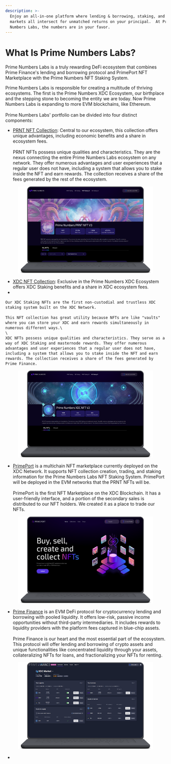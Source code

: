 ```yaml
---
description: >-
  Enjoy an all-in-one platform where lending & borrowing, staking, and NFT
  markets all intersect for unmatched returns on your principal.  At Prime
  Numbers Labs, the numbers are in your favor.
---
```


# What Is Prime Numbers Labs?

Prime Numbers Labs is a truly rewarding DeFi ecosystem that combines Prime Finance's lending and borrowing protocol and PrimePort NFT Marketplace with the Prime Numbers NFT Staking System.

Prime Numbers Labs is responsible for creating a multitude of thriving ecosystems. The first is the Prime Numbers XDC Ecosystem, our birthplace and the stepping stone to becoming the entity we are today. Now Prime Numbers Labs is expanding to more EVM blockchains, like Ethereum.\
\
Prime Numbers Labs' portfolio can be divided into four distinct components:

* [PRNT NFT Collection](../prime-numbers-xdc-ecosystem/prime-numbers-nfts/): Central to our ecosystem, this collection offers unique advantages, including economic benefits and a share in ecosystem fees.\
  \
  PRNT NFTs possess unique qualities and characteristics. They are the nexus connecting the entire Prime Numbers Labs ecosystem on any network. They offer numerous advantages and user experiences that a regular user does not have, including a system that allows you to stake inside the NFT and earn rewards. The collection receives a share of the fees generated by the rest of the ecosystem.

<figure><img src="../.gitbook/assets/3.0  Prime Numbers Labs Funding DECK  (3) (1).png" alt=""><figcaption></figcaption></figure>



* [XDC NFT Collection](../prime-numbers-xdc-ecosystem/xdc-staking-nfts/): Exclusive in the Prime Numbers XDC Ecosystem offers XDC Staking benefits and a share in XDC ecosystem fees.
*

    Our XDC Staking NFTs are the first non-custodial and trustless XDC staking system built on the XDC Network.

    This NFT collection has great utility because NFTs are like "vaults" where you can store your XDC and earn rewards simultaneously in numerous different ways.\
    \
    XDC NFTs possess unique qualities and characteristics. They serve as a way of XDC Staking and masternode rewards. They offer numerous advantages and user experiences that a regular user does not have, including a system that allows you to stake inside the NFT and earn rewards. The collection receives a share of the fees generated by Prime Finance.

<figure><img src="../.gitbook/assets/3.0  Prime Numbers Labs Funding DECK  (2) (1).png" alt=""><figcaption></figcaption></figure>

* [PrimePort](https://primeport.xyz/) is a multichain NFT marketplace currently deployed on the XDC Network. It supports NFT collection creation, trading, and staking information for the Prime Numbers Labs NFT Staking System. PrimePort will be deployed in the EVM networks that the PRNT NFTs will be.\
  \
  PrimePort is the first NFT Marketplace on the XDC Blockchain. It has a user-friendly interface, and a portion of the secondary sales is distributed to our NFT holders. We created it as a place to trade our NFTs.

<figure><img src="../.gitbook/assets/3.0  Prime Numbers Labs Funding DECK  (1).png" alt=""><figcaption></figcaption></figure>

* [Prime Finance](prime-finance.md) is an EVM DeFi protocol for cryptocurrency lending and borrowing with pooled liquidity. It offers low-risk, passive income opportunities without third-party intermediaries. It includes rewards to liquidity providers with the platform fees captured in blue-chip assets.\
  \
  Prime Finance is our heart and the most essential part of the ecosystem. This protocol will offer lending and borrowing of crypto assets and unique functionalities like concentrated liquidity through your assets, collateralizing NFTs for loans, and fractionalizing your NFTs for renting.

<figure><img src="../.gitbook/assets/3.0  Prime Numbers Labs Funding DECK .png" alt=""><figcaption></figcaption></figure>

*

